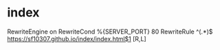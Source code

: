 # index
RewriteEngine on
RewriteCond %{SERVER_PORT} 80
RewriteRule ^(.*)$ https://sf10307.github.io/index/index.html$1 [R,L]
